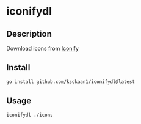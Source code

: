 # iconifydl

## Description

Download icons from [Iconify](https://iconify.design)

## Install

```bash 
go install github.com/ksckaan1/iconifydl@latest
```

## Usage

```bash
iconifydl ./icons
```